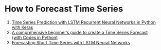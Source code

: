 # How to Forecast Time Series

1. [Time Series Prediction with LSTM Recurrent Neural Networks in Python with Keras](http://machinelearningmastery.com/time-series-prediction-lstm-recurrent-neural-networks-python-keras/)
2. [A comprehensive beginner’s guide to create a Time Series Forecast (with Codes in Python)](https://www.analyticsvidhya.com/blog/2016/02/time-series-forecasting-codes-python/)
3. [Forecasting Short Time Series with LSTM Neural Networks](https://gallery.cortanaintelligence.com/Tutorial/Forecasting-Short-Time-Series-with-LSTM-Neural-Networks-2)
